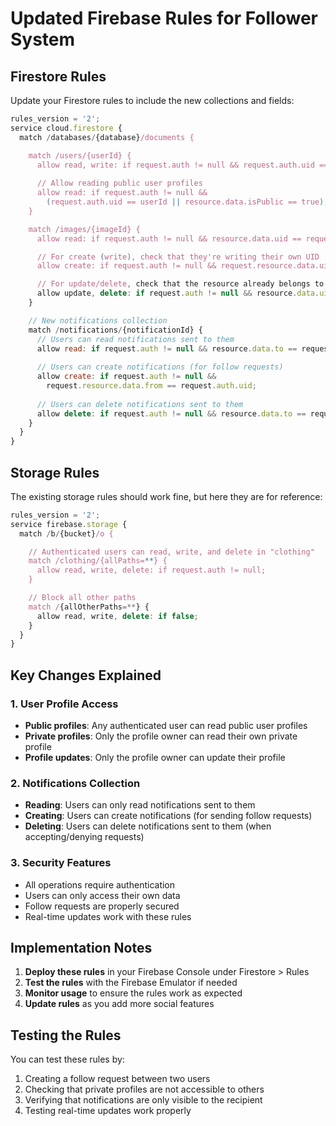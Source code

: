 # Updated Firebase Rules for Follower System

## Firestore Rules

Update your Firestore rules to include the new collections and fields:

```javascript
rules_version = '2';
service cloud.firestore {
  match /databases/{database}/documents {

    match /users/{userId} {
      allow read, write: if request.auth != null && request.auth.uid == userId;
      
      // Allow reading public user profiles
      allow read: if request.auth != null && 
        (request.auth.uid == userId || resource.data.isPublic == true);
    }

    match /images/{imageId} {
      allow read: if request.auth != null && resource.data.uid == request.auth.uid;

      // For create (write), check that they're writing their own UID
      allow create: if request.auth != null && request.resource.data.uid == request.auth.uid;

      // For update/delete, check that the resource already belongs to them
      allow update, delete: if request.auth != null && resource.data.uid == request.auth.uid;
    }

    // New notifications collection
    match /notifications/{notificationId} {
      // Users can read notifications sent to them
      allow read: if request.auth != null && resource.data.to == request.auth.uid;
      
      // Users can create notifications (for follow requests)
      allow create: if request.auth != null && 
        request.resource.data.from == request.auth.uid;
      
      // Users can delete notifications sent to them
      allow delete: if request.auth != null && resource.data.to == request.auth.uid;
    }
  }
}
```

## Storage Rules

The existing storage rules should work fine, but here they are for reference:

```javascript
rules_version = '2';
service firebase.storage {
  match /b/{bucket}/o {

    // Authenticated users can read, write, and delete in "clothing"
    match /clothing/{allPaths=**} {
      allow read, write, delete: if request.auth != null;
    }

    // Block all other paths
    match /{allOtherPaths=**} {
      allow read, write, delete: if false;
    }
  }
}
```

## Key Changes Explained

### 1. User Profile Access
- **Public profiles**: Any authenticated user can read public user profiles
- **Private profiles**: Only the profile owner can read their own private profile
- **Profile updates**: Only the profile owner can update their profile

### 2. Notifications Collection
- **Reading**: Users can only read notifications sent to them
- **Creating**: Users can create notifications (for sending follow requests)
- **Deleting**: Users can delete notifications sent to them (when accepting/denying requests)

### 3. Security Features
- All operations require authentication
- Users can only access their own data
- Follow requests are properly secured
- Real-time updates work with these rules

## Implementation Notes

1. **Deploy these rules** in your Firebase Console under Firestore > Rules
2. **Test the rules** with the Firebase Emulator if needed
3. **Monitor usage** to ensure the rules work as expected
4. **Update rules** as you add more social features

## Testing the Rules

You can test these rules by:
1. Creating a follow request between two users
2. Checking that private profiles are not accessible to others
3. Verifying that notifications are only visible to the recipient
4. Testing real-time updates work properly 